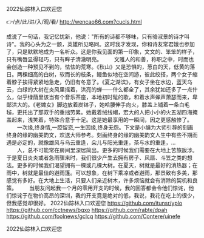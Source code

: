 
2022仙踪林入口欢迎您




👉/点/此/进/入/观/看/ http://wencao66.com?cucls.html




成说了一句话，我记忆忧新，他说："所有的诗都不够味，只有骆淑景的诗才叫诗"。我的心头为之一颤，英雄所见略同。这时我才发现，你和诗友常君娥也参加了，只是默默地成为一名听众。这是你我见面的第一印象，文文的、笨笨的样子，只有嘴唇显得轻巧，只有眸子清澈明亮。
　　文雅人的和善，称职之中，时而也会创造一种预见不到的，怯怯的荒寒。《秋山》又是恐惧的，葱白的天，低黄的落日。两棵细高的白树，软而长的枝条，鳗鱼似地在空间游，彼此绞搭，两个女子缩着脖子挨得紧紧地急走，仍旧有冬意了。《夏之湖滨》，有女子坐在水边，蓝天乌云，白绿的大树在炎风里摇着，洪亮的蝉——什么都全了，其余犹如还多了一点什么，似乎绿荫里该当有个音乐茶座，本地初时髦的歌，和着水声蝉声萧瑟而来，卑鄙洪大的。《老婢女》脚边放着炭钵子，她哈腰伸手向火，膝盖上铺着一条白毛毡，更托出了那双手的重拙劳累。她戴着绒线帽，宏大的人把小小的火五湖四海掩盖起来，浅笑着，特殊合意于十足。这是她最享用的一瞬间，因之更感触惨了。
　　一次缘,终身情,一腔留恋,一生因缘,终身无怨。下文是小编为大师引荐的刻画终身的缘的幽美韵文，欢送大师参考。刻画终身的缘的幽美韵文人生中有些不期而遇是必定的，就像雄风与乌云重逢，朵儿与阳光重逢，茶与水的重逢，...
　　人，总不可能常在房间里深居简出。更多的时候我们需要在大地上苦旅跋涉。于是夏日炎炎或者急雨骤来时，我们很少产生去拥有房子、风扇、斗笠之类的想法。更多的时候我们渴望拥有一棵或几棵大树。在夏天，树就是最好的消热器；在雨中，树就是最佳的避雨篷。可以想象，在树下乘凉或者避雨，那景致有多美，那感觉有多好。在大地上生活，只要人们亲近树木，许多烦恼就会有消除的契机和良策。
　　当朋友问起我一个月的零用开支的时候，我的回答都会令他们惊诧，他们惊诧于在物价高昂的深圳，我的开支竟是绝对的低，我说，我花在吃上的很少，但我感觉却很好。
2022仙踪林入口欢迎您 https://github.com/itunsr/yplo
https://github.com/cctnews/bgxo
https://github.com/rabte/dpah
https://github.com/foolnews/gclcq
https://github.com/Contere/uinefe





2022仙踪林入口欢迎您

